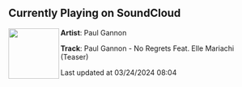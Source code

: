 ## Currently Playing on SoundCloud

[<img align="left" width="100" src="https://i1.sndcdn.com/artworks-XlPekdq5up59TpyR-RhJrjw-t500x500.jpg">](https://soundcloud.com/paul-gannon-2nd-account/paul-gannon-no-regrets-feat-elle-mariachi-teaser)

**Artist**: Paul Gannon 

**Track**: Paul Gannon - No Regrets Feat. Elle Mariachi (Teaser)

Last updated at 03/24/2024 08:04
